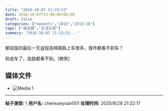 ```yaml
---
title: "2018-10-07 11:23:53"
date: 2018-10-07T13:00:00+08:00
draft: false
categories: ["moments","2018","2018-10"]
tags: ["朋友圈","生活记录"]
summary: "2018-10-07 11:23:53..."
---
```


都说国庆最后一天返程高峰期路上车很多，我咋都看不到车？

别说车了，连路都看不到。[微笑]

## 媒体文件

- ![Media 1](/Moments/photos/2018-10-07/201810071123530.jpg)

---

**帖子类型:** 1
**用户名:** chenxueyuan001
**处理时间:** 2025/8/28 21:22:17